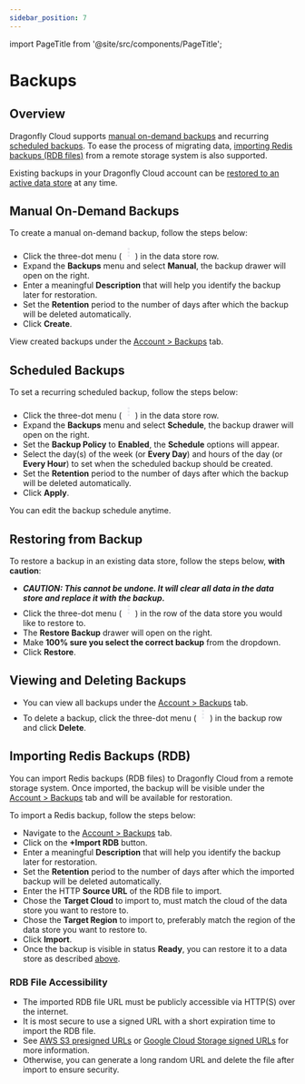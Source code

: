 ```yaml
---
sidebar_position: 7
---
```


import PageTitle from '@site/src/components/PageTitle';

# Backups

<PageTitle title="Managing Backups | Dragonfly Cloud" />

## Overview

Dragonfly Cloud supports [manual on-demand backups](#manual-on-demand-backups) and
recurring [scheduled backups](#scheduled-backups).
To ease the process of migrating data, [importing Redis backups (RDB files)](#importing-redis-backups-rdb)
from a remote storage system is also supported.

Existing backups in your Dragonfly Cloud account can be [restored to an active data store](#restoring-from-backup)
at any time.

## Manual On-Demand Backups

To create a manual on-demand backup, follow the steps below:

- Click the three-dot
  menu (<svg xmlns="http://www.w3.org/2000/svg" height="24px" viewBox="0 -960 960 960" width="24px" fill="#e8eaed"><path d="M480-160q-33 0-56.5-23.5T400-240q0-33 23.5-56.5T480-320q33 0 56.5 23.5T560-240q0 33-23.5 56.5T480-160Zm0-240q-33 0-56.5-23.5T400-480q0-33 23.5-56.5T480-560q33 0 56.5 23.5T560-480q0 33-23.5 56.5T480-400Zm0-240q-33 0-56.5-23.5T400-720q0-33 23.5-56.5T480-800q33 0 56.5 23.5T560-720q0 33-23.5 56.5T480-640Z"/></svg>)
  in the data store row.
- Expand the **Backups** menu and select **Manual**, the backup drawer will open on the right.
- Enter a meaningful **Description** that will help you identify the backup later for restoration.
- Set the **Retention** period to the number of days after which the backup will be deleted automatically.
- Click **Create**.

View created backups under the [Account > Backups](https://dragonflydb.cloud/account/backups) tab.

## Scheduled Backups

To set a recurring scheduled backup, follow the steps below:

- Click the three-dot
  menu (<svg xmlns="http://www.w3.org/2000/svg" height="24px" viewBox="0 -960 960 960" width="24px" fill="#e8eaed"><path d="M480-160q-33 0-56.5-23.5T400-240q0-33 23.5-56.5T480-320q33 0 56.5 23.5T560-240q0 33-23.5 56.5T480-160Zm0-240q-33 0-56.5-23.5T400-480q0-33 23.5-56.5T480-560q33 0 56.5 23.5T560-480q0 33-23.5 56.5T480-400Zm0-240q-33 0-56.5-23.5T400-720q0-33 23.5-56.5T480-800q33 0 56.5 23.5T560-720q0 33-23.5 56.5T480-640Z"/></svg>)
  in the data store row.
- Expand the **Backups** menu and select **Schedule**, the backup drawer will open on the right.
- Set the **Backup Policy** to **Enabled**, the **Schedule** options will appear.
- Select the day(s) of the week (or **Every Day**) and hours of the day (or **Every Hour**) to set when
  the scheduled backup should be created.
- Set the **Retention** period to the number of days after which the backup will be deleted automatically.
- Click **Apply**.

You can edit the backup schedule anytime.

## Restoring from Backup

To restore a backup in an existing data store, follow the steps below, **with caution**:

- ***CAUTION: This cannot be undone. It will clear all data in the data store and replace it with the backup.***
- Click the three-dot
  menu (<svg xmlns="http://www.w3.org/2000/svg" height="24px" viewBox="0 -960 960 960" width="24px" fill="#e8eaed"><path d="M480-160q-33 0-56.5-23.5T400-240q0-33 23.5-56.5T480-320q33 0 56.5 23.5T560-240q0 33-23.5 56.5T480-160Zm0-240q-33 0-56.5-23.5T400-480q0-33 23.5-56.5T480-560q33 0 56.5 23.5T560-480q0 33-23.5 56.5T480-400Zm0-240q-33 0-56.5-23.5T400-720q0-33 23.5-56.5T480-800q33 0 56.5 23.5T560-720q0 33-23.5 56.5T480-640Z"/></svg>)
  in the row of the data store you would like to restore to.
- The **Restore Backup** drawer will open on the right.
- Make **100% sure you select the correct backup** from the dropdown.
- Click **Restore**.

## Viewing and Deleting Backups

- You can view all backups under the [Account > Backups](https://dragonflydb.cloud/account/backups) tab.
- To delete a backup, click the three-dot
  menu (<svg xmlns="http://www.w3.org/2000/svg" height="24px" viewBox="0 -960 960 960" width="24px" fill="#e8eaed"><path d="M480-160q-33 0-56.5-23.5T400-240q0-33 23.5-56.5T480-320q33 0 56.5 23.5T560-240q0 33-23.5 56.5T480-160Zm0-240q-33 0-56.5-23.5T400-480q0-33 23.5-56.5T480-560q33 0 56.5 23.5T560-480q0 33-23.5 56.5T480-400Zm0-240q-33 0-56.5-23.5T400-720q0-33 23.5-56.5T480-800q33 0 56.5 23.5T560-720q0 33-23.5 56.5T480-640Z"/></svg>)
  in the backup row and click **Delete**.

## Importing Redis Backups (RDB)

You can import Redis backups (RDB files) to Dragonfly Cloud from a remote storage system.
Once imported, the backup will be visible under the [Account > Backups](https://dragonflydb.cloud/account/backups)
tab and will be available for restoration.

To import a Redis backup, follow the steps below:

- Navigate to the [Account > Backups](https://dragonflydb.cloud/account/backups) tab.
- Click on the **+Import RDB** button.
- Enter a meaningful **Description** that will help you identify the backup later for restoration.
- Set the **Retention** period to the number of days after which the imported backup will be deleted automatically.
- Enter the HTTP **Source URL** of the RDB file to import.
- Chose the **Target Cloud** to import to, must match the cloud of the data store you want to restore to.
- Chose the **Target Region** to import to, preferably match the region of the data store you want to restore to.
- Click **Import**.
- Once the backup is visible in status **Ready**, you can restore it to a data store as
  described [above](#restoring-from-backup).

### RDB File Accessibility

- The imported RDB file URL must be publicly accessible via HTTP(S) over the internet.
- It is most secure to use a signed URL with a short expiration time to import the RDB file.
- See [AWS S3 presigned URLs](https://docs.aws.amazon.com/AmazonS3/latest/userguide/ShareObjectPreSignedURL.html)
  or [Google Cloud Storage signed URLs](https://cloud.google.com/storage/docs/access-control/signed-urls)
  for more information.
- Otherwise, you can generate a long random URL and delete the file after import to ensure security.
